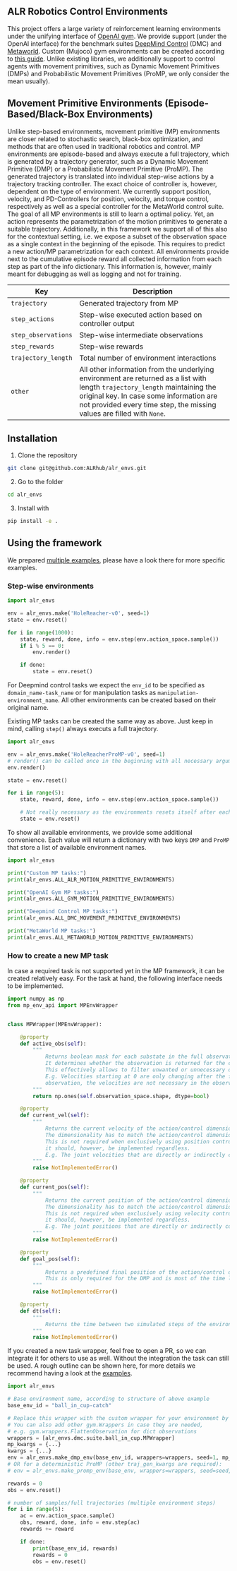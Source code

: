 ## ALR Robotics Control Environments

This project offers a large variety of reinforcement learning environments under the unifying interface of [OpenAI gym](https://gym.openai.com/).
We provide support (under the OpenAI interface) for the benchmark suites
[DeepMind Control](https://deepmind.com/research/publications/2020/dm-control-Software-and-Tasks-for-Continuous-Control)
(DMC) and [Metaworld](https://meta-world.github.io/). 
Custom (Mujoco) gym environments can be created according
to [this guide](https://www.gymlibrary.ml/content/environment_creation/). 
Unlike existing libraries, we additionally support to control agents with movement primitives, such as 
Dynamic Movement Primitives (DMPs) and Probabilistic Movement Primitives (ProMP, we only consider the mean usually).

## Movement Primitive Environments (Episode-Based/Black-Box Environments)

Unlike step-based environments, movement primitive (MP) environments are closer related to stochastic search, black-box
optimization, and methods that are often used in traditional robotics and control. 
MP environments are episode-based and always execute a full trajectory, which is generated by a trajectory generator, 
such as a Dynamic Movement Primitive (DMP) or a Probabilistic Movement Primitive (ProMP). 
The generated trajectory is translated into individual step-wise actions by a trajectory tracking controller. 
The exact choice of controller is, however, dependent on the type of environment. 
We currently support position, velocity, and PD-Controllers for position, velocity, and torque control, respectively 
as well as a special controller for the MetaWorld control suite.  
The goal of all MP environments is still to learn a optimal policy. Yet, an action
represents the parametrization of the motion primitives to generate a suitable trajectory. Additionally, in this
framework we support all of this also for the contextual setting, i.e. we expose a subset of the observation space 
as a single context in the beginning of the episode. This requires to predict a new action/MP parametrization for each
context. 
All environments provide next to the cumulative episode reward all collected information from each
step as part of the info dictionary. This information is, however, mainly meant for debugging as well as logging 
and not for training. 

|Key| Description|
|---|---|
`trajectory`| Generated trajectory from MP
`step_actions`| Step-wise executed action based on controller output
`step_observations`| Step-wise intermediate observations
`step_rewards`| Step-wise rewards
`trajectory_length`| Total number of environment interactions
`other`| All other information from the underlying environment are returned as a list with length `trajectory_length` maintaining the original key. In case some information are not provided every time step, the missing values are filled with `None`.

## Installation

1. Clone the repository

```bash 
git clone git@github.com:ALRhub/alr_envs.git
```

2. Go to the folder

```bash 
cd alr_envs
```

3. Install with

```bash 
pip install -e . 
```

## Using the framework

We prepared [multiple examples](alr_envs/examples/), please have a look there for more specific examples.

### Step-wise environments

```python
import alr_envs

env = alr_envs.make('HoleReacher-v0', seed=1)
state = env.reset()

for i in range(1000):
    state, reward, done, info = env.step(env.action_space.sample())
    if i % 5 == 0:
        env.render()

    if done:
        state = env.reset()
``` 

For Deepmind control tasks we expect the `env_id` to be specified as `domain_name-task_name` or for manipulation tasks
as `manipulation-environment_name`. All other environments can be created based on their original name.

Existing MP tasks can be created the same way as above. Just keep in mind, calling `step()` always executs a full
trajectory.

```python
import alr_envs

env = alr_envs.make('HoleReacherProMP-v0', seed=1)
# render() can be called once in the beginning with all necessary arguments. To turn it of again just call render(None). 
env.render()

state = env.reset()

for i in range(5):
    state, reward, done, info = env.step(env.action_space.sample())

    # Not really necessary as the environments resets itself after each trajectory anyway.
    state = env.reset()
```

To show all available environments, we provide some additional convenience. Each value will return a dictionary with two
keys `DMP` and `ProMP` that store a list of available environment names.

```python
import alr_envs

print("Custom MP tasks:")
print(alr_envs.ALL_ALR_MOTION_PRIMITIVE_ENVIRONMENTS)

print("OpenAI Gym MP tasks:")
print(alr_envs.ALL_GYM_MOTION_PRIMITIVE_ENVIRONMENTS)

print("Deepmind Control MP tasks:")
print(alr_envs.ALL_DMC_MOVEMENT_PRIMITIVE_ENVIRONMENTS)

print("MetaWorld MP tasks:")
print(alr_envs.ALL_METAWORLD_MOTION_PRIMITIVE_ENVIRONMENTS)
```

### How to create a new MP task

In case a required task is not supported yet in the MP framework, it can be created relatively easy. For the task at
hand, the following interface needs to be implemented.

```python
import numpy as np
from mp_env_api import MPEnvWrapper


class MPWrapper(MPEnvWrapper):

    @property
    def active_obs(self):
        """
            Returns boolean mask for each substate in the full observation.
            It determines whether the observation is returned for the contextual case or not.
            This effectively allows to filter unwanted or unnecessary observations from the full step-based case.
            E.g. Velocities starting at 0 are only changing after the first action. Given we only receive the first  
            observation, the velocities are not necessary in the observation for the MP task.
        """
        return np.ones(self.observation_space.shape, dtype=bool)

    @property
    def current_vel(self):
        """
            Returns the current velocity of the action/control dimension. 
            The dimensionality has to match the action/control dimension.
            This is not required when exclusively using position control, 
            it should, however, be implemented regardless.
            E.g. The joint velocities that are directly or indirectly controlled by the action.
        """
        raise NotImplementedError()

    @property
    def current_pos(self):
        """
            Returns the current position of the action/control dimension. 
            The dimensionality has to match the action/control dimension.
            This is not required when exclusively using velocity control, 
            it should, however, be implemented regardless.
            E.g. The joint positions that are directly or indirectly controlled by the action.
        """
        raise NotImplementedError()

    @property
    def goal_pos(self):
        """
            Returns a predefined final position of the action/control dimension.
            This is only required for the DMP and is most of the time learned instead.
        """
        raise NotImplementedError()

    @property
    def dt(self):
        """
            Returns the time between two simulated steps of the environment
        """
        raise NotImplementedError()

```

If you created a new task wrapper, feel free to open a PR, so we can integrate it for others to use as well. 
Without the integration the task can still be used. A rough outline can be shown here, for more details we recommend 
having a look at the [examples](alr_envs/examples/).

```python
import alr_envs

# Base environment name, according to structure of above example
base_env_id = "ball_in_cup-catch"

# Replace this wrapper with the custom wrapper for your environment by inheriting from the MPEnvWrapper.
# You can also add other gym.Wrappers in case they are needed, 
# e.g. gym.wrappers.FlattenObservation for dict observations
wrappers = [alr_envs.dmc.suite.ball_in_cup.MPWrapper]
mp_kwargs = {...}
kwargs = {...}
env = alr_envs.make_dmp_env(base_env_id, wrappers=wrappers, seed=1, mp_kwargs=mp_kwargs, **kwargs)
# OR for a deterministic ProMP (other traj_gen_kwargs are required):
# env = alr_envs.make_promp_env(base_env, wrappers=wrappers, seed=seed, traj_gen_kwargs=mp_args)

rewards = 0
obs = env.reset()

# number of samples/full trajectories (multiple environment steps)
for i in range(5):
    ac = env.action_space.sample()
    obs, reward, done, info = env.step(ac)
    rewards += reward

    if done:
        print(base_env_id, rewards)
        rewards = 0
        obs = env.reset()
```
